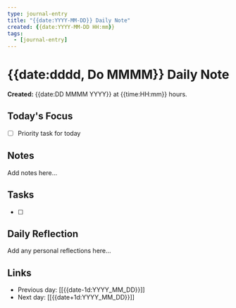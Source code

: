 ```yaml
---
type: journal-entry
title: "{{date:YYYY-MM-DD}} Daily Note"
created: {{date:YYYY-MM-DD HH:mm}}
tags:
  - [journal-entry]
---
```


# {{date:dddd, Do MMMM}} Daily Note

**Created:** {{date:DD MMMM YYYY}} at {{time:HH:mm}} hours.

## Today's Focus
- [ ] Priority task for today

## Notes
Add notes here...

## Tasks
- [ ] 

## Daily Reflection
Add any personal reflections here...

## Links
- Previous day: [[{{date-1d:YYYY_MM_DD}}]]
- Next day: [[{{date+1d:YYYY_MM_DD}}]]
